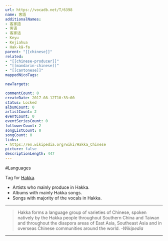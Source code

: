 ```yaml
---
url: https://vocadb.net/T/6398
name: 客語
additionalNames: 
- 客家語
- 客语
- 客家话
- Keyu
- Kejiahua
- Hak-kâ-fa
parent: "[[chinese]]"
related:
- "[[chinese-producer]]"
- "[[mandarin-chinese]]"
- "[[cantonese]]"
mappedNicoTags:

newTargets:

commentCount: 0
createDate: 2017-08-12T10:33:00
status: Locked
albumCount: 0
artistCount: 2
eventCount: 0
eventSeriesCount: 0
followerCount: 2
songListCount: 0
songCount: 0
links: 
- https://en.wikipedia.org/wiki/Hakka_Chinese
picture: false
descriptionLength: 447
---
```


#Languages

Tag for [Hakka](https://en.wikipedia.org/wiki/Hakka_Chinese).

- Artists who mainly produce in Hakka.
- Albums with mainly Hakka songs. 
- Songs with majority of the vocals in Hakka.

___

> Hakka forms a language group of varieties of Chinese, spoken natively by the Hakka people throughout Southern China and Taiwan and throughout the diaspora areas of East Asia, Southeast Asia and in overseas Chinese communities around the world.
*-Wikipedia*

---

